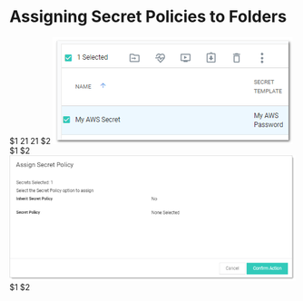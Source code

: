 [title]: # (Assigning Secret Policies to Folders)
[tags]: # (Folder)
[priority]: # (1000)

# Assigning Secret Policies to Folders
$1
$2$1
$2$1
$2
   ![1556825659307](images/1556825659307.png)
$1
$2
   ![1556830833553](images/1556830833553.png)
$1
$2